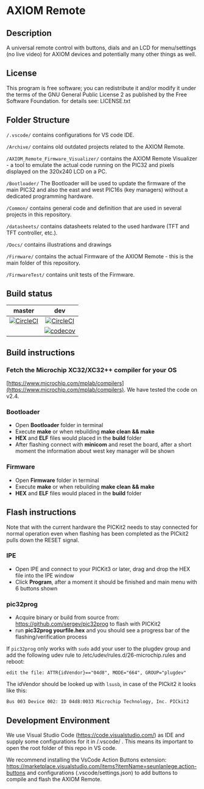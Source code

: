 # AXIOM Remote

## Description

A universal remote control with buttons, dials and an LCD for menu/settings (no live video) for AXIOM devices and potentially many other things as well.

## License
This program is free software; you can redistribute it and/or modify
it under the terms of the GNU General Public License 2 as published 
by the Free Software Foundation.
for details see: LICENSE.txt

## Folder Structure

```/.vscode/``` contains configurations for VS code IDE. 

```/Archive/``` contains old outdated projects related to the AXIOM Remote.

```/AXIOM_Remote_Firmware_Visualizer/``` contains the AXIOM Remote Visualizer - a tool to emulate the actual code running on the PIC32 and pixels displayed on the 320x240 LCD on a PC.

```/Bootloader/``` The Bootloader will be used to update the firmware of the main PIC32 and also the east and west PIC16s (key managers) without a dedicated programming hardware.


```/Common/``` contains general code and definition that are used in several projects in this repository.

```/datasheets/```  contains datasheets related to the used hardware (TFT and TFT controller, etc.).

```/Docs/``` contains illustrations and drawings

```/Firmware/``` contains the actual Firmware of the AXIOM Remote - this is the main folder of this repository.

```/FirmwareTest/``` contains unit tests of the Firmware.


## Build status

| master | dev |
|:------:|:------:|
|[![CircleCI](https://circleci.com/gh/apertus-open-source-cinema/AXIOM-Remote/tree/master.svg?style=svg)](https://circleci.com/gh/apertus-open-source-cinema/AXIOM-Remote/tree/master)|[![CircleCI](https://circleci.com/gh/apertus-open-source-cinema/AXIOM-Remote/tree/dev.svg?style=svg)](https://circleci.com/gh/apertus-open-source-cinema/AXIOM-Remote/tree/dev)
||[![codecov](https://codecov.io/gh/apertus-open-source-cinema/AXIOM-Remote/branch/dev/graph/badge.svg)](https://codecov.io/gh/apertus-open-source-cinema/AXIOM-Remote)

## Build instructions

### Fetch the Microchip XC32/XC32++ compiler for your OS
[https://www.microchip.com/mplab/compilers](https://www.microchip.com/mplab/compilers). We have tested the code on v2.4. 


### Bootloader

- Open **Bootloader** folder in terminal
- Execute **make** or when rebuilding **make clean && make**
- **HEX** and **ELF** files would placed in the **build** folder
- After flashing connect with **minicom** and reset the board, after a short moment the information about west key manager will be shown

### Firmware

- Open **Firmware** folder in terminal
- Execute **make** or when rebuilding **make clean && make**
- **HEX** and **ELF** files would placed in the **build** folder

## Flash instructions
Note that with the current hardware the PICKit2 needs to stay connected for normal operation even when flashing has been completed as the PICkit2 pulls down the RESET signal.

### IPE

- Open IPE and connect to your PICKit3 or later, drag and drop the HEX file into the IPE window
- Click **Program**, after a moment it should be finished and main menu with 6 buttons shown

### pic32prog

- Acquire binary or build from source from: https://github.com/sergev/pic32prog to flash with PICKit2
- run **pic32prog yourfile.hex** and you should see a progress bar of the flashing/verification process

If ```pic32prog``` only works with ```sudo``` add your user to the plugdev group and add the following udev rule to /etc/udev/rules.d/26-microchip.rules and reboot:

```
edit the file: ATTR{idVendor}=="04d8", MODE="664", GROUP="plugdev"
```

The idVendor should be looked up with ```lsusb```, in case of the PICkit2 it looks like this:
```
Bus 003 Device 002: ID 04d8:0033 Microchip Technology, Inc. PICkit2
```


## Development Environment

We use Visual Studio Code (https://code.visualstudio.com/) as IDE and supply some configurations for it in /.vscode/ .
This means its important to open the root folder of this repo in VS code. 

We recommend installing the VsCode Action Buttons extension: https://marketplace.visualstudio.com/items?itemName=seunlanlege.action-buttons and configurations (.vscode/settings.json) to add buttons to compile and flash the AXIOM Remote.
